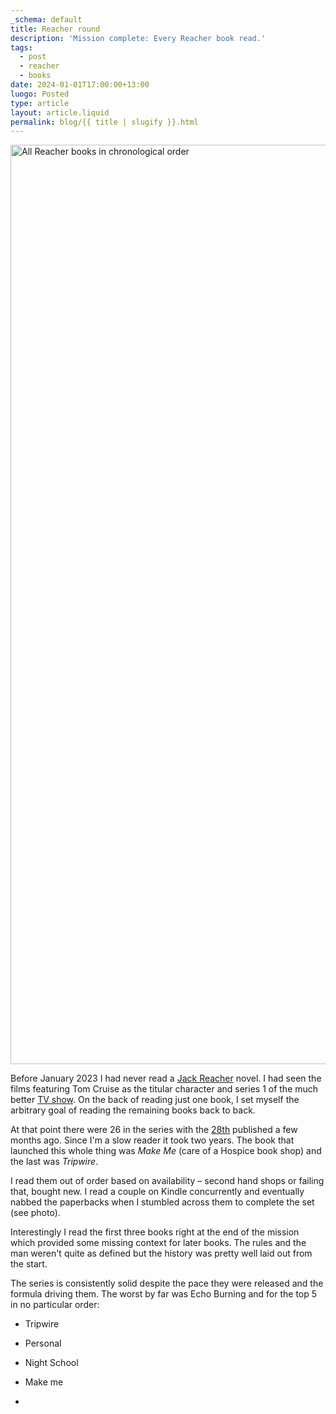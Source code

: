 ```yaml
---
_schema: default
title: Reacher round
description: 'Mission complete: Every Reacher book read.'
tags:
  - post
  - reacher
  - books
date: 2024-01-01T17:00:00+13:00
luogo: Posted
type: article
layout: article.liquid
permalink: blog/{{ title | slugify }}.html
---
```

<img src="/img/reacher-books.png" alt="All Reacher books in chronological order" title="All Reacher books in chronological order" height="1471" width="3839" />

Before January 2023 I had never read a [Jack Reacher]() novel. I had seen the films featuring Tom Cruise as the titular character and series 1 of the much better [TV show](). On the back of reading just one book, I set myself the arbitrary goal of reading the remaining books back to back.

At that point there were 26 in the series with the <a href="https://www.penguin.co.nz/books/the-secret-9780552177566" title="The Secret by Lee and Andrew Child" target="_blank" rel="noopener">28th</a> published a few months ago. Since I'm a slow reader it took two years. The book that launched this whole thing was *Make Me* (care of a Hospice book shop) and the last was *Tripwire*.

I read them out of order based on availability – second hand shops or failing that, bought new. I read a couple on Kindle concurrently and eventually nabbed the paperbacks when I stumbled across them to complete the set (see photo).

Interestingly I read the first three books right at the end of the mission which provided some missing context for later books. The rules and the man weren't quite as defined but the history was pretty well laid out from the start.

The series is consistently solid despite the pace they were released and the formula driving them. The worst by far was Echo Burning and for the top 5 in no particular order:

* Tripwire

* Personal

* Night School

* Make me

*